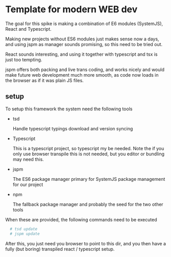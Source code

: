 # Template for modern WEB dev

The goal for this spike is making a combination of E6 modules (SystemJS), React and Typescript.

Making new projects without ES6 modules just makes sense now a days, and using jspm as
manager sounds promising, so this need to be tried out.

React sounds interesting, and using it together with typescript and tsx is just too tempting.

jspm offers both packing and live trans coding, and works nicely and would make future web development much more smooth, as code now loads in the browser as if it was plain JS files.

## setup

To setup this framework the system need the following tools

 * tsd

   Handle typescript typings download and version syncing

 * Typescript

   This is a typescript project, so typescript my be needed. Note the if you only use browser transpile this is not needed, but you editor or bundling may need this.

 * jspm

   The ES6 package manager primary for SystemJS package management for our project

 * npm

   The fallback package manager and probably the seed for the two other tools

When these are provided, the following commands need to be executed

```bash
  # tsd update
  # jspm update
```

After this, you just need you browser to point to this dir, and you then have a fully (but boring) transpiled react / typescript setup.